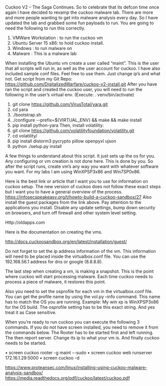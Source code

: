 Cuckoo V2 – The Saga Continues.
So to celebrate that its defcon time once again I have decided to revamp the cuckoo malware lab. There are more and more people wanting to get into malware analysis every day. So I have updated the lab and grabbed some fun payloads to run. 
You are going to need the following to run this correctly.

1.	VMWare Workstation : to run the cuckoo vm
2.	Ubuntu Server 15 x86: to hold cuckoo install.
3.	Windows : to run malware on
4.	Malware : This is a malware lab

When installing the Ubuntu vm create a user called “maint”. This is the user that all scripts will run in, as well as the user account for cuckoo. I have also included sample conf files. Feel free to use them. Just change ip’s and what not.
Get script from my Git Repo: https://github.com/DigitalizedWarfare/cuckoo-v2-install.git
After you have ran the script and created the cuckoo user, you will need to run the following in the user’s virtual env. (Execute: . venv/bin/activate) 

1.	git clone https://github.com/VirusTotal/yara.git
2.	cd yara
3.	./bootstrap.sh
4.	./configure --prefix=${VIRTUAL_ENV} && make && make install
5.	pip install python-yara
Then, install volatility:
1.	git clone https://github.com/volatilityfoundation/volatility.git
2.	cd volatility/ 
3.	pip install distorm3 pycrypto pillow openpyxl ujson
4.	python ./setup.py install

A few things to understand about this script. It just sets up the os for you. Any configuring or vm creation is not done here. 
This is done by you. So after the script runs, create vm’s any way you want with whatever software you want. For my labs I am using WinXPSP3x86 and Win7SP0x86.
 
Here is the best link or article that I want you to use for information on cuckoo setup. The new version of cuckoo does not follow these exact steps but I want you to have a general overview of the process. 
https://infosecspeakeasy.org/t/howto-build-a-cuckoo-sandbox/27
Also install the guest packages from the link above.
Pay attention to the applications you install. Disable any update settings, bump down security on browsers, and turn off firewall and other system level setting.

Http://oldapps.com

Here is the documentation on creating the vms.

http://docs.cuckoosandbox.org/en/latest/installation/guest/

Do not forget to set the ip address information of the vm. This information will need to be placed inside the virtualbox.conf file. You can use the 192.168.56.1 address for dns or google (8.8.8.8).

The last step when creating a vm, is making a snapshot. This is the point where cuckoo will start processing malware. Each time cuckoo needs to process a piece of malware, it restores this point.

Also you need to set the osprofile for each vm in the virtualbox.conf file. You can get the profile name by using the vol.py –info command. This name has to match the OS you are running. Example: My win xp is WinXPSP3x86 for the OS build. The osprofile setting has to be this exact string. And yes treat it as Case sensitive.

When you’re ready to run cuckoo you can execute the following 3 commands. If you do not have screen installed, you need to remove it from the commands below. The Rooter has to be started first and left running. The then report server. Change its ip to what your vm is. And finally cuckoo needs to be started.

•	screen cuckoo rooter -g maint --sudo
•	screen cuckoo web runserver 172.16.1.29:5000
•	screen cuckoo -d

https://www.proteansec.com/linux/installing-using-cuckoo-malware-analysis-sandbox/
https://media.readthedocs.org/pdf/cuckoo/latest/cuckoo.pdf

